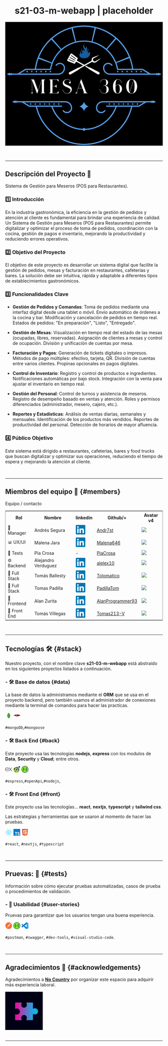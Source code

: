 <h1 style="font-weight: bold; text-align:center;"> s21-03-m-webapp | placeholder</h1>
<p style="text-align:center;">
  <img src="./project-resources/images/logo-mesa-360.png" width="720">
</p>
<br/>

---

## Descripción del Proyecto 🚀

Sistema de Gestión para Meseros (POS para Restaurantes).

### 1️⃣ Introducción

En la industria gastronómica, la eficiencia en la gestión de pedidos y atención al cliente es fundamental para brindar una experiencia de calidad. Un Sistema de Gestión para Meseros (POS para Restaurantes) permite digitalizar y optimizar el proceso de toma de pedidos, coordinación con la cocina, gestión de pagos e inventario, mejorando la productividad y reduciendo errores operativos.

### 2️⃣  Objetivo del Proyecto

El objetivo de este proyecto es desarrollar un sistema digital que facilite la gestión de pedidos, mesas y facturación en restaurantes, cafeterías y bares. La solución debe ser intuitiva, rápida y adaptable a diferentes tipos de establecimientos gastronómicos.

### 3️⃣ Funcionalidades Clave

 * **Gestión de Pedidos y Comandas**:
Toma de pedidos mediante una interfaz digital desde una tablet o móvil.
Envío automático de órdenes a la cocina y bar.
Modificación y cancelación de pedidos en tiempo real.
Estados de pedidos: "En preparación", "Listo", "Entregado".

 * **Gestión de Mesas**:
Visualización en tiempo real del estado de las mesas (ocupadas, libres, reservadas).
Asignación de clientes a mesas y control de ocupación.
División y unificación de cuentas por mesa.

 * **Facturación y Pagos**:
Generación de tickets digitales o impresos.
Métodos de pago múltiples: efectivo, tarjeta, QR.
División de cuentas entre varios clientes.
Propinas opcionales en pagos digitales.

 * **Control de Inventario**:
Registro y control de productos e ingredientes.
Notificaciones automáticas por bajo stock.
Integración con la venta para ajustar el inventario en tiempo real.

 * **Gestión del Personal**:
Control de turnos y asistencia de meseros.
Registro de desempeño basado en ventas y atención.
Roles y permisos diferenciados (administrador, mesero, cajero, etc.).
 * **Reportes y Estadísticas**:
Análisis de ventas diarias, semanales y mensuales.
Identificación de los productos más vendidos.
Reportes de productividad del personal.
Detección de horarios de mayor afluencia.

### 4️⃣ Público Objetivo
Este sistema está dirigido a restaurantes, cafeterías, bares y food trucks que buscan digitalizar y optimizar sus operaciones, reduciendo el tiempo de espera y mejorando la atención al cliente.

<br/>

---

## Miembros del equipo 👥 {#members}

<table style="border: 1px solid #8d8d8d;">
  <thead>
    Equipo / contacto 
  </thead>
  <tr>
    <th>Rol</th>
    <th>Nombre</th>
    <th>linkedin</th>
    <th>Github/+</th>
    <th>Avatar v4</th>
  </tr>
<!--
  <tr>
    <td> 👔 Team Leader</td>
    <td>Fernando Vergel TL</td>
    <td><a href="https://www.linkedin.com/in/fernandovergel/" target="_blank">/fernandovergel/</a> </td>
    <td>-</td>
    <a href="https://www.linkedin.com/in/andresseguradev/" target="_blank">/andresseguradev/</a> 
    <td>-</td>
  </tr>
-->
  <tr>
    <td>📜 Manager </td>
    <td>Andrés Segura</td>
    <td>
      <a href="https://andres-segura.dev/" target="_blank">
        <img src="./project-resources/icons/svg/LinkedIn.svg" alt="LinkedIn" width="32" height="32">
      </a>
    </td>
        <td><a href="https://github.com/Andr7st" target="_blank">Andr7st</a> </td>
    <td><img src="https://avatars.githubusercontent.com/u/63387323?s=96&v=4" width="32"> </td>
  </tr>
  <tr>
    <td>📊 UX/UI</td>
    <td>Malena Jara</td>
    <td>
      <a href="https://www.linkedin.com/in/malena-jara/" target="_blank">
        <img src="./project-resources/icons/svg/LinkedIn.svg" alt="LinkedIn" width="32" height="32">
      </a>
    </td>
    <td><a href="https://github.com/Malena646" target="_blank">Malena646</a> </td>
    <td><img src="https://avatars.githubusercontent.com/u/131561932?v=4" width="32"> </td>
  </tr> 
  <tr>
    <td>🧪 Tests</td>
    <td>Pía Crosa</td>
    <td>-</td>
    <td><a href="https://github.com/PiaCrosa/" target="_blank">PiaCrosa</a> </td>
    <td><img src="https://avatars.githubusercontent.com/u/194109775?v=4" width="32"> </td>
  </tr>
  <tr>
    <td>⚙️ Backend</td>
    <td>Alejandro Verduguez</td>
        <td>
      <a href="https://www.linkedin.com/in/alejandro-verduguez/" target="_blank">
        <img src="./project-resources/icons/svg/LinkedIn.svg" alt="LinkedIn" width="32" height="32">
      </a>
    </td>
    <td><a href="https://github.com/alelex10/" target="_blank">alelex10</a> </td>
    <td><img src="https://avatars.githubusercontent.com/u/70962701?v=4" width="32"> </td>
  </tr>
  <tr>
    <td>🔄 Full Stack</td>
    <td>Tomás Ballesty</td>
    <td>
      <a href="https://www.linkedin.com/in/tomas-ballesty-582548266/" target="_blank">
        <img src="./project-resources/icons/svg/LinkedIn.svg" alt="LinkedIn" width="32" height="32">
      </a>
    </td>
    <td><a href="https://github.com/Tolomatico" target="_blank">Tolomatico</a> </td>
    <td><img src="https://avatars.githubusercontent.com/u/114162800?v=4" width="32"> </td>
  </tr>
  <tr>
    <td>🔄 Full Stack</td>
    <td>Tomas Padilla</td>
    <td>
      <a href="https://www.linkedin.com/in/padillatom/" target="_blank">
        <img src="./project-resources/icons/svg/LinkedIn.svg" alt="LinkedIn" width="32" height="32">
      </a>
    </td>
    <td><a href="https://github.com/PadillaTom" target="_blank">PadillaTom</a> </td>
    <td><img src="https://avatars.githubusercontent.com/u/59969816?v=4" width="32"> </td>
  </tr>
  <tr>
    <td>🎨 Frontend</td>
    <td>Alan Zurita</td>
        <td>
      <a href="https://www.linkedin.com/in/alan-zurita/" target="_blank">
        <img src="./project-resources/icons/svg/LinkedIn.svg" alt="LinkedIn" width="32" height="32">
      </a>
    </td>
    <td><a href="https://github.com/AlanProgrammer93" target="_blank">AlanProgrammer93</a> </td>
    <td><img src="https://avatars.githubusercontent.com/u/76537764?v=4" width="32"> </td>
  </tr>

  <tr>
    <td>🎨 Front End</td>
    <td>Tomás Villegas</td>
    <td>
      <a href="https://www.linkedin.com/in/tomas-villegas-41b011272/" target="_blank">
        <img src="./project-resources/icons/svg/LinkedIn.svg" alt="LinkedIn" width="32" height="32">
      </a>
    </td>
    <td><a href="https://github.com/Tomas213-V" target="_blank">Tomas213-V</a> </td>
    <td><img src="https://avatars.githubusercontent.com/u/188509281?v=4" width="32"> </td>
  </tr>
</table>
<br/>

---

## Tecnologías 🛠️ {#stack}

Nuestro proyecto, con el nombre clave **s21-03-m-webapp** está abstraido en los siguientes proyectos listados a continuación.

### - 🛠️ Base de datos {#data}

La base de datos la administramos mediante el **ORM** que se usa en el proyecto backend, pero también usamos el administrador de conexiones mediante la terminal de comandos para hacer las practicas.

<div style="text-align:left;">
  <img src="./project-resources/icons/svg/MongoDB.svg" alt="icon-svg" width="22">
  <img src="./project-resources/icons/svg/Mongoose.js.svg" alt="icon-svg" width="22">
</div>

`#mongoDb`,`#mongoose`

### - 🛠️ Back End {#back}

Este proyecto usa las tecnologías **nodejs**, **express** con los modulos de **Data**,  **Security** y **Cloud**; entre otros.

<div style="text-align:left;">
  <img src="./project-resources/icons/svg/Express.svg" alt="icon-svg" width="22">
  <img src="./project-resources/icons/svg/OpenAPI.svg" alt="icon-svg" width="22">
  <img src="./project-resources/icons/svg/Swagger.svg" alt="icon-svg" width="22">
</div>

`#express`,`#openApi`,`#nodejs`,

### - 🛠️ Front End {#front}

Este proyecto usa las tecnologías... **react**, **nextjs**, **typescript** y **tailwind css**.

Las estrategias y herramientas que se usaron al momento de hacer las pruebas.

<div style="text-align:left;">
  <img src="./project-resources/icons/svg/React.svg" alt="icon-svg" width="22">
  <img src="./project-resources/icons/svg/TypeScript.svg" alt="icon-svg" width="22">
  <img src="./project-resources/icons/svg/HTML5.svg" alt="icon-svg" width="22">
</div>

`#react`, `#nextjs`, `#typescript`

<br/>

---

## Pruevas: 🧪 {#tests}

Información sobre cómo ejecutar pruebas automatizadas, casos de prueba o procedimientos de validación.

<!--
### - 🧪 Flujo continuo {#project-integration}

Pruevas de automatizadas del repositorio.

<div style="text-align:left;">
  <img src="./project-resources/icons/svg/Git.svg" alt="icon-svg" width="22">
  <img src="./project-resources/icons/svg/Linux.svg" alt="icon-svg" width="22">
  <img src="./project-resources/icons/svg/GitHub-Actions.svg" alt="icon-svg" width="22">
</div>

`ci/cd`, `git-flow`, `workflow-actions`. 
-->

### - 🧪 Usabilidad {#user-stories}

Pruevas para garantizar que los usuarios tengan una buena experiencia.

<div style="text-align:left;">
  <img src="./project-resources/icons/svg/Postman.svg" alt="icon-svg" width="22">
  <img src="./project-resources/icons/svg/Swagger.svg" alt="icon-svg" width="22">
  <img src="./project-resources/icons/svg/Visual-Studio-Code-(VS-Code).svg" alt="icon-svg" width="22">
</div>

`#postman`, `#swagger`, `#dev-tools`, `#visual-studio-code`.

<br/>

---

## Agradecimientos 🎉 {#acknowledgements}

Agradecimientos a [**No Country**](https://github.com/No-Country-simulation) por organizar este espacio para adquirir más experiencia laboral.

<div style="text-align:left;">
  <img src="./project-resources/images/no-country-logo.png" width="120">
</div>

<br/>

---
